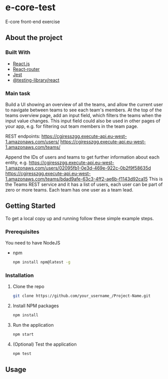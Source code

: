 # e-core-test
E-core front-end exercise

## About the project


### Built With

* [React.js](https://reactjs.org/)
* [React-router](https://reactrouter.com/)
* [Jest](https://jestjs.io/)
* [@testing-library/react](https://testing-library.com/docs/react-testing-library/intro/) 

### Main task
Build a UI showing an overview of all the teams, and allow the current user to navigate between teams to see each team's members. At the top of the teams overview page, add an input field, which filters the teams when the input value changes. This input field could also be used in other pages of your app, e.g. for filtering out team members in the team page.

REST endpoints:
https://cgjresszgg.execute-api.eu-west-1.amazonaws.com/users/
https://cgjresszgg.execute-api.eu-west-1.amazonaws.com/teams/

Append the IDs of users and teams to get further information about each entity, e.g.
https://cgjresszgg.execute-api.eu-west-1.amazonaws.com/users/02095fb1-0e3d-469e-922c-0b2f9f58635d
https://cgjresszgg.execute-api.eu-west-1.amazonaws.com/teams/bdad9afe-63c3-4ff2-ae6b-f1143d92ca15
This is the Teams REST service and it has a list of users, each user can be part of zero or more teams. Each team has one user as a team lead.

## Getting Started
To get a local copy up and running follow these simple example steps.

### Prerequisites
You need to have NodeJS 
* npm
  ```sh
  npm install npm@latest -g
  ```

### Installation

1. Clone the repo
   ```sh
   git clone https://github.com/your_username_/Project-Name.git
   ```
2. Install NPM packages
   ```sh
   npm install
   ```
3. Run the application
   ```sh
   npm start 
   ``` 
4. (Optional) Test the application
   ```sh
   npm test 
   ``` 

## Usage
